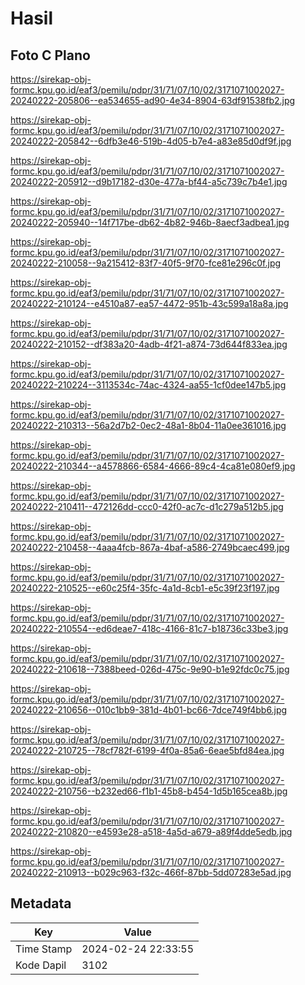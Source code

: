# Hasil

## Foto C Plano

https://sirekap-obj-formc.kpu.go.id/eaf3/pemilu/pdpr/31/71/07/10/02/3171071002027-20240222-205806--ea534655-ad90-4e34-8904-63df91538fb2.jpg

https://sirekap-obj-formc.kpu.go.id/eaf3/pemilu/pdpr/31/71/07/10/02/3171071002027-20240222-205842--6dfb3e46-519b-4d05-b7e4-a83e85d0df9f.jpg

https://sirekap-obj-formc.kpu.go.id/eaf3/pemilu/pdpr/31/71/07/10/02/3171071002027-20240222-205912--d9b17182-d30e-477a-bf44-a5c739c7b4e1.jpg

https://sirekap-obj-formc.kpu.go.id/eaf3/pemilu/pdpr/31/71/07/10/02/3171071002027-20240222-205940--14f717be-db62-4b82-946b-8aecf3adbea1.jpg

https://sirekap-obj-formc.kpu.go.id/eaf3/pemilu/pdpr/31/71/07/10/02/3171071002027-20240222-210058--9a215412-83f7-40f5-9f70-fce81e296c0f.jpg

https://sirekap-obj-formc.kpu.go.id/eaf3/pemilu/pdpr/31/71/07/10/02/3171071002027-20240222-210124--e4510a87-ea57-4472-951b-43c599a18a8a.jpg

https://sirekap-obj-formc.kpu.go.id/eaf3/pemilu/pdpr/31/71/07/10/02/3171071002027-20240222-210152--df383a20-4adb-4f21-a874-73d644f833ea.jpg

https://sirekap-obj-formc.kpu.go.id/eaf3/pemilu/pdpr/31/71/07/10/02/3171071002027-20240222-210224--3113534c-74ac-4324-aa55-1cf0dee147b5.jpg

https://sirekap-obj-formc.kpu.go.id/eaf3/pemilu/pdpr/31/71/07/10/02/3171071002027-20240222-210313--56a2d7b2-0ec2-48a1-8b04-11a0ee361016.jpg

https://sirekap-obj-formc.kpu.go.id/eaf3/pemilu/pdpr/31/71/07/10/02/3171071002027-20240222-210344--a4578866-6584-4666-89c4-4ca81e080ef9.jpg

https://sirekap-obj-formc.kpu.go.id/eaf3/pemilu/pdpr/31/71/07/10/02/3171071002027-20240222-210411--472126dd-ccc0-42f0-ac7c-d1c279a512b5.jpg

https://sirekap-obj-formc.kpu.go.id/eaf3/pemilu/pdpr/31/71/07/10/02/3171071002027-20240222-210458--4aaa4fcb-867a-4baf-a586-2749bcaec499.jpg

https://sirekap-obj-formc.kpu.go.id/eaf3/pemilu/pdpr/31/71/07/10/02/3171071002027-20240222-210525--e60c25f4-35fc-4a1d-8cb1-e5c39f23f197.jpg

https://sirekap-obj-formc.kpu.go.id/eaf3/pemilu/pdpr/31/71/07/10/02/3171071002027-20240222-210554--ed6deae7-418c-4166-81c7-b18736c33be3.jpg

https://sirekap-obj-formc.kpu.go.id/eaf3/pemilu/pdpr/31/71/07/10/02/3171071002027-20240222-210618--7388beed-026d-475c-9e90-b1e92fdc0c75.jpg

https://sirekap-obj-formc.kpu.go.id/eaf3/pemilu/pdpr/31/71/07/10/02/3171071002027-20240222-210656--010c1bb9-381d-4b01-bc66-7dce749f4bb6.jpg

https://sirekap-obj-formc.kpu.go.id/eaf3/pemilu/pdpr/31/71/07/10/02/3171071002027-20240222-210725--78cf782f-6199-4f0a-85a6-6eae5bfd84ea.jpg

https://sirekap-obj-formc.kpu.go.id/eaf3/pemilu/pdpr/31/71/07/10/02/3171071002027-20240222-210756--b232ed66-f1b1-45b8-b454-1d5b165cea8b.jpg

https://sirekap-obj-formc.kpu.go.id/eaf3/pemilu/pdpr/31/71/07/10/02/3171071002027-20240222-210820--e4593e28-a518-4a5d-a679-a89f4dde5edb.jpg

https://sirekap-obj-formc.kpu.go.id/eaf3/pemilu/pdpr/31/71/07/10/02/3171071002027-20240222-210913--b029c963-f32c-466f-87bb-5dd07283e5ad.jpg


## Metadata

| Key        | Value               |
| ---------- | ------------------- |
| Time Stamp | 2024-02-24 22:33:55 |
| Kode Dapil | 3102                |



